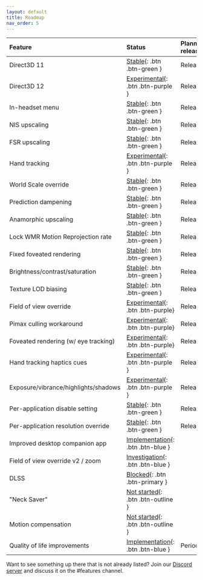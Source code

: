 ```yaml
---
layout: default
title: Roadmap
nav_order: 5
---
```


| Feature                              | Status                                  | Planned release |
|:-------------------------------------|:----------------------------------------|:----------------|
| Direct3D 11                          | [Stable](){: .btn .btn-green }          | Released        |
| Direct3D 12                          | [Experimental](){: .btn .btn-purple }   | Released        |
| In-headset menu                      | [Stable](){: .btn .btn-green }          | Released        |
| NIS upscaling                        | [Stable](){: .btn .btn-green }          | Released        |
| FSR upscaling                        | [Stable](){: .btn .btn-green }          | Released        |
| Hand tracking                        | [Experimental](){: .btn .btn-purple }   | Released        |
| World Scale override                 | [Stable](){: .btn .btn-green }          | Released        |
| Prediction dampening                 | [Stable](){: .btn .btn-green }          | Released        |
| Anamorphic upscaling                 | [Stable](){: .btn .btn-green }          | Released        |
| Lock WMR Motion Reprojection rate    | [Stable](){: .btn .btn-green }          | Released        |
| Fixed foveated rendering             | [Stable](){: .btn .btn-green }          | Released        |
| Brightness/contrast/saturation       | [Stable](){: .btn .btn-green }          | Released        |
| Texture LOD biasing                  | [Stable](){: .btn .btn-green }          | Released        |
| Field of view override               | [Experimental](){: .btn .btn-purple}    | Released        |
| Pimax culling workaround             | [Experimental](){: .btn .btn-purple}    | Released        |
| Foveated rendering (w/ eye tracking) | [Experimental](){: .btn .btn-purple}    | Released        |
| Hand tracking haptics cues           | [Experimental](){: .btn .btn-purple }   | Released        |
| Exposure/vibrance/highlights/shadows | [Experimental](){: .btn .btn-purple }   | Released        |
| Per-application disable setting      | [Stable](){: .btn .btn-green }          | Released        |
| Per-application resolution override  | [Stable](){: .btn .btn-green }          | Released        |
| Improved desktop companion app       | [Implementation](){: .btn .btn-blue }   |                 |
| Field of view override v2 / zoom     | [Investigation](){: .btn .btn-blue }    |                 |
| DLSS                                 | [Blocked](){: .btn .btn-primary }       |                 |
| "Neck Saver"                         | [Not started](){: .btn .btn-outline }   |                 |
| Motion compensation                  | [Not started](){: .btn .btn-outline }   |                 |
| Quality of life improvements         | [Implementation](){: .btn .btn-blue }   | Periodic        |

Want to see something up there that is not already listed? Join our [Discord server](https://discord.gg/WXFshwMnke) and discuss it on the #features channel.
